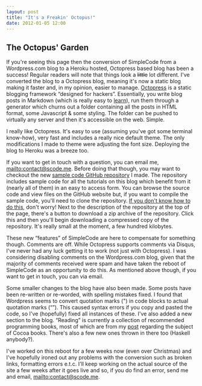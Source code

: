 ```yaml
---
layout: post
title: "It's a Freakin' Octopus!"
date: 2012-01-05 12:00
---
```


## The Octopus' Garden

If you're seeing this page then the conversion of SimpleCode from a Wordpress.com blog to a Heroku hosted, Octopress based blog has been a success! Regular readers will note that things look a <del>little</del> lot different. I've converted the blog to a Octopress blog, meaning it's now a static blog making it faster and, in my opinion, easier to manage. [Octopress](http://octopress.org) is a static blogging framework “designed for hackers”. Essentially, you write blog posts in Markdown (which is really easy to [learn](/blog/2011/12/11/getting-started-with-markdown/)), run them through a generator which churns out a folder containing all the posts in HTML format, some Javascript & some styling. The folder can be pushed to virtually any server and then it's accessible on the web. Simple.

<!-- more -->

I really like Octopress. It's easy to use (assuming you've got some terminal know-how), very fast and includes a really nice default theme. The only modifications I made to theme were adjusting the font size. Deploying the blog to Heroku was a breeze too. 

If you want to get in touch with a question, you can email me, <mailto:contact@scode.me>. Before doing that though, you may want to checkout the new [sample code GitHub repository](https://github.com/alexjohnj/simplecode-sample-source) I made. The repository includes sample code for all the tutorials on this blog which benefit from it (nearly all of them) in an easy to access form. You can browse the source code and view files on the GitHub website but, if you want to compile the sample code, you'll need to clone the repository. [If you don't know how to do this](http://help.github.com/), don't worry! Next to the description of the repository at the top of the page, there's a button to download a zip archive of the repository. Click this and then you'll begin downloading a compressed copy of the repository. It's really small at the moment, a few hundred kilobytes. 

These new “features” of SimpleCode are here to compensate for something though. Comments are off. While Octopress supports comments via Disqus, I've never had any luck getting it to work (not just with Octopress). I was considering disabling comments on the Wordpress.com blog, given that the majority of comments received were spam and have taken the reboot of SimpleCode as an opportunity to do this. As mentioned above though, if you want to get in touch, you can via email.

Some smaller changes to the blog have also been made. Some posts have been re-written or re-worded, with spelling mistakes fixed. I found that Wordpress seems to convert quotation marks (&quot;) in code blocks to actual quotation marks (“”). This caused syntax errors if you copy and pasted the code, so I've (hopefully) fixed all instances of these. I've also added a new section to the blog. “Reading” is currently a collection of recommended programming books, most of which are from my [post](/blog/2011/05/21/top-5-cocoa-programming-books/) regarding the subject of Cocoa books. There's also a few new ones thrown in there too (Haskell anybody?). 

I've worked on this reboot for a few weeks now (even over Christmas) and I've hopefully ironed out any problems with the conversion such as broken links, formatting errors e.t.c. I'll keep working on the actual source of the site a few weeks after it goes live and so, if you do find an error, send me and email, <mailto:contact@scode.me>.